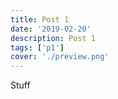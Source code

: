 ```yaml
---
title: Post 1
date: '2019-02-20'
description: Post 1
tags: ['p1']
cover: './preview.png'
---
```


Stuff
